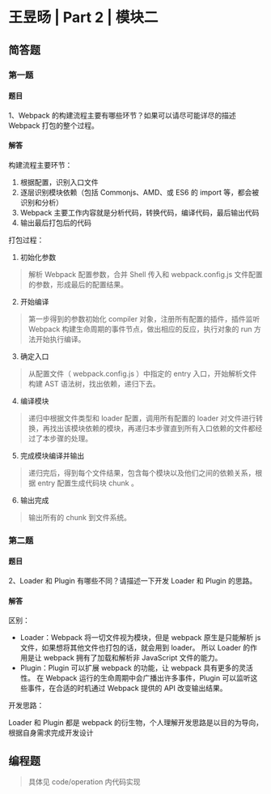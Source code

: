 # 王昱旸 | Part 2 | 模块二

## 简答题

### 第一题

#### 题目

1、Webpack 的构建流程主要有哪些环节？如果可以请尽可能详尽的描述 Webpack 打包的整个过程。

#### 解答

构建流程主要环节：

1. 根据配置，识别入口文件
2. 逐层识别模块依赖（包括 Commonjs、AMD、或 ES6 的 import 等，都会被识别和分析）
3. Webpack 主要工作内容就是分析代码，转换代码，编译代码，最后输出代码
4. 输出最后打包后的代码

打包过程：

1. 初始化参数

> 解析 Webpack 配置参数，合并 Shell 传入和 webpack.config.js 文件配置的参数，形成最后的配置结果。

2. 开始编译

> 第一步得到的参数初始化 compiler 对象，注册所有配置的插件，插件监听 Webpack 构建生命周期的事件节点，做出相应的反应，执行对象的 run 方法开始执行编译。

3. 确定入口

> 从配置文件（ webpack.config.js ）中指定的 entry 入口，开始解析文件构建 AST 语法树，找出依赖，递归下去。

4. 编译模块

> 递归中根据文件类型和 loader 配置，调用所有配置的 loader 对文件进行转换，再找出该模块依赖的模块，再递归本步骤直到所有入口依赖的文件都经过了本步骤的处理。

5. 完成模块编译并输出

> 递归完后，得到每个文件结果，包含每个模块以及他们之间的依赖关系，根据 entry 配置生成代码块 chunk 。

6. 输出完成

> 输出所有的 chunk 到文件系统。

### 第二题

#### 题目

2、Loader 和 Plugin 有哪些不同？请描述一下开发 Loader 和 Plugin 的思路。

#### 解答

区别：

- Loader：Webpack 将一切文件视为模块，但是 webpack 原生是只能解析 js 文件，如果想将其他文件也打包的话，就会用到 loader。 所以 Loader 的作用是让 webpack 拥有了加载和解析非 JavaScript 文件的能力。
- Plugin：Plugin 可以扩展 webpack 的功能，让 webpack 具有更多的灵活性。 在 Webpack 运行的生命周期中会广播出许多事件，Plugin 可以监听这些事件，在合适的时机通过 Webpack 提供的 API 改变输出结果。

开发思路：

Loader 和 Plugin 都是 webpack 的衍生物，个人理解开发思路是以目的为导向，根据自身需求完成开发设计

## 编程题

> 具体见 code/operation 内代码实现
